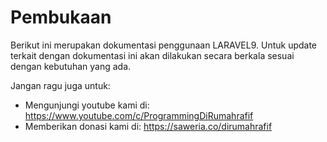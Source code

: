 # Pembukaan
Berikut ini merupakan dokumentasi penggunaan LARAVEL9. Untuk update terkait dengan dokumentasi ini akan dilakukan secara berkala sesuai dengan kebutuhan yang ada.

Jangan ragu juga untuk:
- Mengunjungi youtube kami di: https://www.youtube.com/c/ProgrammingDiRumahrafif
- Memberikan donasi kami di: https://saweria.co/dirumahrafif